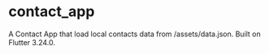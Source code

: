 # contact_app

A Contact App that load local contacts data from /assets/data.json. Built on Flutter 3.24.0.